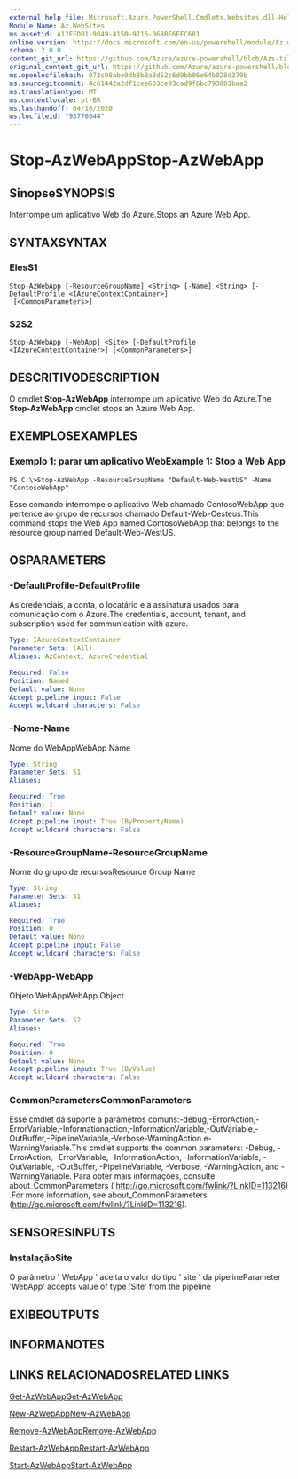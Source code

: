 ```yaml
---
external help file: Microsoft.Azure.PowerShell.Cmdlets.Websites.dll-Help.xml
Module Name: Az.WebSites
ms.assetid: A12FFDB1-9849-4150-9716-068BE6EFC681
online version: https://docs.microsoft.com/en-us/powershell/module/Az.websites/stop-Azwebapp
schema: 2.0.0
content_git_url: https://github.com/Azure/azure-powershell/blob/Azs-tzl/src/Websites/Websites/help/Stop-AzWebApp.md
original_content_git_url: https://github.com/Azure/azure-powershell/blob/Azs-tzl/src/Websites/Websites/help/Stop-AzWebApp.md
ms.openlocfilehash: 073c98abe9db8b8a8d52c6d9bb06e64b028d379b
ms.sourcegitcommit: 4c61442a2df1cee633ce93cad9f6bc793803baa2
ms.translationtype: MT
ms.contentlocale: pt-BR
ms.lasthandoff: 04/16/2020
ms.locfileid: "93776044"
---
```

# <span data-ttu-id="d64a4-101">Stop-AzWebApp</span><span class="sxs-lookup"><span data-stu-id="d64a4-101">Stop-AzWebApp</span></span>

## <span data-ttu-id="d64a4-102">Sinopse</span><span class="sxs-lookup"><span data-stu-id="d64a4-102">SYNOPSIS</span></span>
<span data-ttu-id="d64a4-103">Interrompe um aplicativo Web do Azure.</span><span class="sxs-lookup"><span data-stu-id="d64a4-103">Stops an Azure Web App.</span></span>

## <span data-ttu-id="d64a4-104">SYNTAX</span><span class="sxs-lookup"><span data-stu-id="d64a4-104">SYNTAX</span></span>

### <span data-ttu-id="d64a4-105">Eles</span><span class="sxs-lookup"><span data-stu-id="d64a4-105">S1</span></span>
```
Stop-AzWebApp [-ResourceGroupName] <String> [-Name] <String> [-DefaultProfile <IAzureContextContainer>]
 [<CommonParameters>]
```

### <span data-ttu-id="d64a4-106">S2</span><span class="sxs-lookup"><span data-stu-id="d64a4-106">S2</span></span>
```
Stop-AzWebApp [-WebApp] <Site> [-DefaultProfile <IAzureContextContainer>] [<CommonParameters>]
```

## <span data-ttu-id="d64a4-107">DESCRITIVO</span><span class="sxs-lookup"><span data-stu-id="d64a4-107">DESCRIPTION</span></span>
<span data-ttu-id="d64a4-108">O cmdlet **Stop-AzWebApp** interrompe um aplicativo Web do Azure.</span><span class="sxs-lookup"><span data-stu-id="d64a4-108">The **Stop-AzWebApp** cmdlet stops an Azure Web App.</span></span>

## <span data-ttu-id="d64a4-109">EXEMPLOS</span><span class="sxs-lookup"><span data-stu-id="d64a4-109">EXAMPLES</span></span>

### <span data-ttu-id="d64a4-110">Exemplo 1: parar um aplicativo Web</span><span class="sxs-lookup"><span data-stu-id="d64a4-110">Example 1: Stop a Web App</span></span>
```
PS C:\>Stop-AzWebApp -ResourceGroupName "Default-Web-WestUS" -Name "ContosoWebApp"
```

<span data-ttu-id="d64a4-111">Esse comando interrompe o aplicativo Web chamado ContosoWebApp que pertence ao grupo de recursos chamado Default-Web-Oesteus.</span><span class="sxs-lookup"><span data-stu-id="d64a4-111">This command stops the Web App named ContosoWebApp that belongs to the resource group named Default-Web-WestUS.</span></span>

## <span data-ttu-id="d64a4-112">OS</span><span class="sxs-lookup"><span data-stu-id="d64a4-112">PARAMETERS</span></span>

### <span data-ttu-id="d64a4-113">-DefaultProfile</span><span class="sxs-lookup"><span data-stu-id="d64a4-113">-DefaultProfile</span></span>
<span data-ttu-id="d64a4-114">As credenciais, a conta, o locatário e a assinatura usados para comunicação com o Azure.</span><span class="sxs-lookup"><span data-stu-id="d64a4-114">The credentials, account, tenant, and subscription used for communication with azure.</span></span>

```yaml
Type: IAzureContextContainer
Parameter Sets: (All)
Aliases: AzContext, AzureCredential

Required: False
Position: Named
Default value: None
Accept pipeline input: False
Accept wildcard characters: False
```

### <span data-ttu-id="d64a4-115">-Nome</span><span class="sxs-lookup"><span data-stu-id="d64a4-115">-Name</span></span>
<span data-ttu-id="d64a4-116">Nome do WebApp</span><span class="sxs-lookup"><span data-stu-id="d64a4-116">WebApp Name</span></span>

```yaml
Type: String
Parameter Sets: S1
Aliases: 

Required: True
Position: 1
Default value: None
Accept pipeline input: True (ByPropertyName)
Accept wildcard characters: False
```

### <span data-ttu-id="d64a4-117">-ResourceGroupName</span><span class="sxs-lookup"><span data-stu-id="d64a4-117">-ResourceGroupName</span></span>
<span data-ttu-id="d64a4-118">Nome do grupo de recursos</span><span class="sxs-lookup"><span data-stu-id="d64a4-118">Resource Group Name</span></span>

```yaml
Type: String
Parameter Sets: S1
Aliases: 

Required: True
Position: 0
Default value: None
Accept pipeline input: False
Accept wildcard characters: False
```

### <span data-ttu-id="d64a4-119">-WebApp</span><span class="sxs-lookup"><span data-stu-id="d64a4-119">-WebApp</span></span>
<span data-ttu-id="d64a4-120">Objeto WebApp</span><span class="sxs-lookup"><span data-stu-id="d64a4-120">WebApp Object</span></span>

```yaml
Type: Site
Parameter Sets: S2
Aliases: 

Required: True
Position: 0
Default value: None
Accept pipeline input: True (ByValue)
Accept wildcard characters: False
```

### <span data-ttu-id="d64a4-121">CommonParameters</span><span class="sxs-lookup"><span data-stu-id="d64a4-121">CommonParameters</span></span>
<span data-ttu-id="d64a4-122">Esse cmdlet dá suporte a parâmetros comuns:-debug,-ErrorAction,-ErrorVariable,-Informationaction,-InformationVariable,-OutVariable,-OutBuffer,-PipelineVariable,-Verbose-WarningAction e-WarningVariable.</span><span class="sxs-lookup"><span data-stu-id="d64a4-122">This cmdlet supports the common parameters: -Debug, -ErrorAction, -ErrorVariable, -InformationAction, -InformationVariable, -OutVariable, -OutBuffer, -PipelineVariable, -Verbose, -WarningAction, and -WarningVariable.</span></span> <span data-ttu-id="d64a4-123">Para obter mais informações, consulte about_CommonParameters ( http://go.microsoft.com/fwlink/?LinkID=113216) .</span><span class="sxs-lookup"><span data-stu-id="d64a4-123">For more information, see about_CommonParameters (http://go.microsoft.com/fwlink/?LinkID=113216).</span></span>

## <span data-ttu-id="d64a4-124">SENSORES</span><span class="sxs-lookup"><span data-stu-id="d64a4-124">INPUTS</span></span>

### <span data-ttu-id="d64a4-125">Instalação</span><span class="sxs-lookup"><span data-stu-id="d64a4-125">Site</span></span>
<span data-ttu-id="d64a4-126">O parâmetro ' WebApp ' aceita o valor do tipo ' site ' da pipeline</span><span class="sxs-lookup"><span data-stu-id="d64a4-126">Parameter 'WebApp' accepts value of type 'Site' from the pipeline</span></span>

## <span data-ttu-id="d64a4-127">EXIBE</span><span class="sxs-lookup"><span data-stu-id="d64a4-127">OUTPUTS</span></span>

## <span data-ttu-id="d64a4-128">INFORMA</span><span class="sxs-lookup"><span data-stu-id="d64a4-128">NOTES</span></span>

## <span data-ttu-id="d64a4-129">LINKS RELACIONADOS</span><span class="sxs-lookup"><span data-stu-id="d64a4-129">RELATED LINKS</span></span>

[<span data-ttu-id="d64a4-130">Get-AzWebApp</span><span class="sxs-lookup"><span data-stu-id="d64a4-130">Get-AzWebApp</span></span>](./Get-AzWebApp.md)

[<span data-ttu-id="d64a4-131">New-AzWebApp</span><span class="sxs-lookup"><span data-stu-id="d64a4-131">New-AzWebApp</span></span>](./New-AzWebApp.md)

[<span data-ttu-id="d64a4-132">Remove-AzWebApp</span><span class="sxs-lookup"><span data-stu-id="d64a4-132">Remove-AzWebApp</span></span>](./Remove-AzWebApp.md)

[<span data-ttu-id="d64a4-133">Restart-AzWebApp</span><span class="sxs-lookup"><span data-stu-id="d64a4-133">Restart-AzWebApp</span></span>](./Restart-AzWebApp.md)

[<span data-ttu-id="d64a4-134">Start-AzWebApp</span><span class="sxs-lookup"><span data-stu-id="d64a4-134">Start-AzWebApp</span></span>](./Start-AzWebApp.md)


